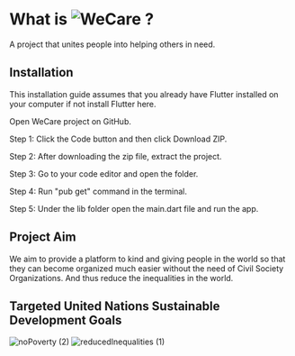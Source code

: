 # What is ![WeCare](https://user-images.githubusercontent.com/92223021/229888486-ad12b8f9-bd26-42c5-b37f-a904475cc68a.png) ?


A project that unites people into helping others in need.

## Installation

This installation guide assumes that you already have Flutter installed on your computer if not install Flutter here.

Open WeCare project on GitHub.

Step 1: Click the Code button and then click Download ZIP.

Step 2: After downloading the zip file, extract the project.

Step 3: Go to your code editor and open the folder.

Step 4: Run "pub get" command in the terminal.

Step 5: Under the lib folder open the main.dart file and run the app.

## Project Aim

We aim to provide a platform to kind and giving people in the world so that they can become organized much easier without the need of Civil Society Organizations. And thus reduce the inequalities in the world.

## Targeted United Nations Sustainable Development Goals
![noPoverty (2)](https://user-images.githubusercontent.com/92223021/229887758-f51241f9-5bd0-448d-807f-ae7600604ab3.png) ![reducedInequalities (1)](https://user-images.githubusercontent.com/92223021/229887905-48a1656d-2ad3-4e81-950d-2e19b354b0f6.png)
